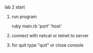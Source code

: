 lab 2 start

1. run program

    ruby main.rb 'port' 'host'
2. connect with netcat or telnet to server
3. for quit type "quit" or close console
